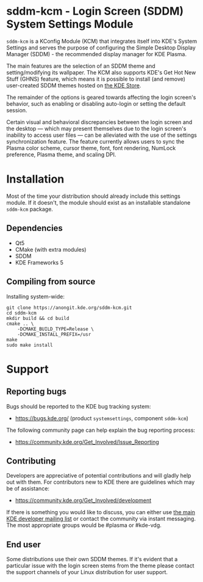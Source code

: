 # sddm-kcm - Login Screen (SDDM) System Settings Module

`sddm-kcm` is a KConfig Module (KCM) that integrates itself into KDE's System Settings and serves the purpose of configuring the Simple Desktop Display Manager (SDDM) - the recommended display manager for KDE Plasma.

The main features are the selection of an SDDM theme and setting/modifying its wallpaper. The KCM also supports KDE's Get Hot New Stuff (GHNS) feature, which  means it is possible to install (and remove) user-created SDDM themes hosted on [the KDE Store](https://store.kde.org/browse/cat/101/).

The remainder of the options is geared towards affecting the login screen's behavior, such as enabling or disabling auto-login or setting the default session.

Certain visual and behavioral discrepancies between the login screen and the desktop — which may present themselves due to the login screen's inability to access user files — can be alleviated with the use of the settings synchronization feature. The feature currently allows users to sync the Plasma color scheme, cursor theme, font, font rendering, NumLock preference, Plasma theme, and scaling DPI.

# Installation

Most of the time your distribution should already include this settings module. If it doesn't, the module should exist as an installable standalone `sddm-kcm` package.

## Dependencies
* Qt5
* CMake (with extra modules)
* SDDM
* KDE Frameworks 5

## Compiling from source
Installing system-wide:

```
git clone https://anongit.kde.org/sddm-kcm.git
cd sddm-kcm
mkdir build && cd build
cmake .. \
    -DCMAKE_BUILD_TYPE=Release \
    -DCMAKE_INSTALL_PREFIX=/usr
make
sudo make install
```

# Support
## Reporting bugs
Bugs should be reported to the KDE bug tracking system:

* https://bugs.kde.org/ (product `systemsettings`, component `sddm-kcm`)

The following community page can help explain the bug reporting process:

* https://community.kde.org/Get_Involved/Issue_Reporting

## Contributing
Developers are appreciative of potential contributions and will gladly help out with them. For contributors new to KDE there are guidelines which may be of assistance:

* https://community.kde.org/Get_Involved/development

If there is something you would like to discuss, you can either use [the main KDE developer mailing list](https://mail.kde.org/mailman/listinfo/kde-devel) or contact the community via instant messaging. The most appropriate groups would be #plasma or #kde-vdg.

## End user
Some distributions use their own SDDM themes. If it's evident that a particular issue with the login screen stems from the theme please contact the support channels of your Linux distribution for user support.
